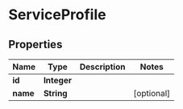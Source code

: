 

# ServiceProfile


## Properties

Name | Type | Description | Notes
------------ | ------------- | ------------- | -------------
**id** | **Integer** |  | 
**name** | **String** |  |  [optional]



